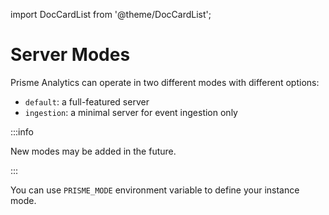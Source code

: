import DocCardList from '@theme/DocCardList';

# Server Modes

Prisme Analytics can operate in two different modes with different options:

- `default`: a full-featured server
- `ingestion`: a minimal server for event ingestion only

:::info

New modes may be added in the future.

:::

You can use `PRISME_MODE` environment variable to define your instance mode.

<DocCardList />
